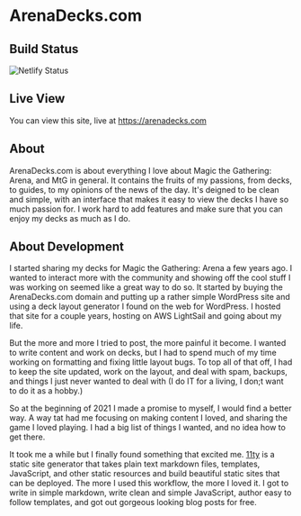 # ArenaDecks.com

## Build Status

![Netlify Status](https://api.netlify.com/api/v1/badges/c14c66c0-29db-4420-be30-175fe9c06716/deploy-status)

## Live View

You can view this site, live at https://arenadecks.com

## About

ArenaDecks.com is about everything I love about Magic the Gathering: Arena, and MtG in general. It contains the fruits of my passions, from decks, to guides, to my opinions of the news of the day. It's deigned to be clean and simple, with an interface that makes it easy to view the decks I have so much passion for. I work hard to add features and make sure that you can enjoy my decks as much as I do.

## About Development

I started sharing my decks for Magic the Gathering: Arena a few years ago. I wanted to interact more with the community and showing off the cool stuff I was working on seemed like a great way to do so. It started by buying the ArenaDecks.com domain and putting up a rather simple WordPress site and using a deck layout generator I found on the web for WordPress. I hosted that site for a couple years, hosting on AWS LightSail and going about my life. 

But the more and more I tried to post, the more painful it become. I wanted to write content and work on decks, but I had to spend much of my time working on formatting and fixing little layout bugs. To top all of that off, I had to keep the site updated, work on the layout, and deal with spam, backups, and things I just never wanted to deal with (I do IT for a living, I don;t want to do it as a hobby.)

So at the beginning of 2021 I made a promise to myself, I would find a better way. A way tat had me focusing on making content I loved, and sharing the game I loved playing. I had a big list of things I wanted, and no idea how to get there. 

It took me a while but I finally found something that excited me. [11ty](https://www.11ty.dev/) is a static site generator that takes plain text markdown files, templates, JavaScript, and other static resources and build beautiful static sites that can be deployed. The more I used this workflow, the more I loved it. I got to write in simple markdown, write clean and simple JavaScript, author easy to follow templates, and got out gorgeous looking blog posts for free. 